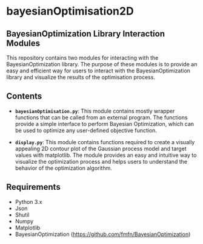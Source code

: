 # bayesianOptimisation2D

## BayesianOptimization Library Interaction Modules
This repository contains two modules for interacting with the BayesianOptimization library. The purpose of these modules is to provide an easy and efficient way for users to interact with the BayesianOptimization library and visualize the results of the optimisation process.

## Contents
- **`bayesianOptimisation.py`**: This module contains mostly wrapper functions that can be called from an external program. The functions provide a simple interface to perform Bayesian Optimization, which can be used to optimize any user-defined objective function.

- **`display.py`**: This module contains functions required to create a visually appealing 2D contour plot of the Gaussian process model and target values with matplotlib. The module provides an easy and intuitive way to visualize the optimization process and helps users to understand the behavior of the optimization algorithm.

## Requirements
- Python 3.x
- Json
- Shutil
- Numpy
- Matplotlib
- BayesianOptimization (https://github.com/fmfn/BayesianOptimization)
